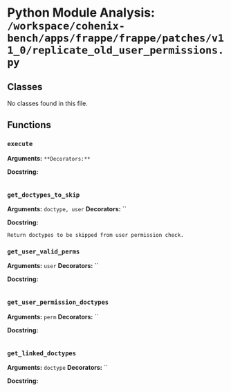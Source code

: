 # Python Module Analysis: `/workspace/cohenix-bench/apps/frappe/frappe/patches/v11_0/replicate_old_user_permissions.py`

## Classes

No classes found in this file.


## Functions

### `execute`
**Arguments:** ``
**Decorators:** ``

**Docstring:**
```

```
### `get_doctypes_to_skip`
**Arguments:** `doctype, user`
**Decorators:** ``

**Docstring:**
```
Return doctypes to be skipped from user permission check.
```
### `get_user_valid_perms`
**Arguments:** `user`
**Decorators:** ``

**Docstring:**
```

```
### `get_user_permission_doctypes`
**Arguments:** `perm`
**Decorators:** ``

**Docstring:**
```

```
### `get_linked_doctypes`
**Arguments:** `doctype`
**Decorators:** ``

**Docstring:**
```

```

